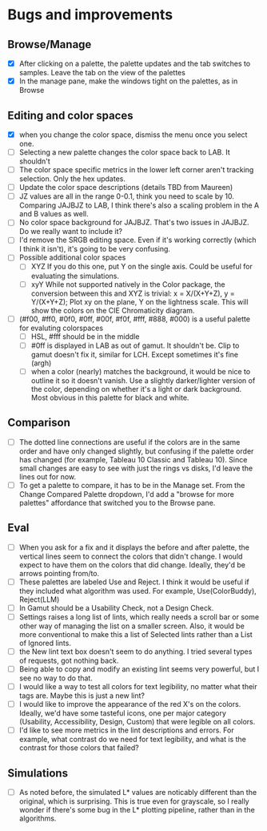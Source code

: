 # Bugs and improvements

## Browse/Manage

- [x] After clicking on a palette, the palette updates and the tab switches to samples. Leave the tab on the view of the palettes
- [x] In the manage pane, make the windows tight on the palettes, as in Browse

## Editing and color spaces

- [x] when you change the color space, dismiss the menu once you select one.
- [ ] Selecting a new palette changes the color space back to LAB. It shouldn't
- [ ] The color space specific metrics in the lower left corner aren't tracking selection. Only the hex updates.
- [ ] Update the color space descriptions (details TBD from Maureen)
- [ ] JZ values are all in the range 0-0.1, think you need to scale by 10. Comparing JAJBJZ to LAB, I think there's also a scaling problem in the A and B values as well.
- [ ] No color space background for JAJBJZ. That's two issues in JAJBJZ. Do we really want to include it?
- [ ] I'd remove the SRGB editing space. Even if it's working correctly (which I think it isn't), it's going to be very confusing.
- [ ] Possible additional color spaces
  - [ ] XYZ If you do this one, put Y on the single axis. Could be useful for evaluating the simulations.
  - [ ] xyY While not supported natively in the Color package, the conversion between this and XYZ is trivial: x = X/(X+Y+Z), y = Y/(X+Y+Z); Plot xy on the plane, Y on the lightness scale. This will show the colors on the CIE Chromaticity diagram.
- [ ] (#f00, #ff0, #0f0, #0ff, #00f, #f0f, #fff, #888, #000) is a useful palette for evaluting colorspaces
  - [ ] HSL, #fff should be in the middle
  - [ ] #0ff is displayed in LAB as out of gamut. It shouldn't be. Clip to gamut doesn't fix it, similar for LCH. Except sometimes it's fine (argh)
  - [ ] when a color (nearly) matches the background, it would be nice to outline it so it doesn't vanish. Use a slightly darker/lighter version of the color, depending on whether it's a light or dark background. Most obvious in this palette for black and white.

## Comparison

- [ ] The dotted line connections are useful if the colors are in the same order and have only changed slightly, but confusing if the palette order has changed (for example, Tableau 10 Classic and Tableau 10). Since small changes are easy to see with just the rings vs disks, I'd leave the lines out for now.
- [ ] To get a palette to compare, it has to be in the Manage set. From the Change Compared Palette dropdown, I'd add a "browse for more palettes" affordance that switched you to the Browse pane.

## Eval

- [ ] When you ask for a fix and it displays the before and after palette, the vertical lines seem to connect the colors that didn't change. I would expect to have them on the colors that did change. Ideally, they'd be arrows pointing from/to.
- [ ] These palettes are labeled Use and Reject. I think it would be useful if they included what algorithm was used. For example, Use(ColorBuddy), Reject(LLM)
- [ ] In Gamut should be a Usability Check, not a Design Check.
- [ ] Settings raises a long list of lints, which really needs a scroll bar or some other way of managing the list on a smaller screen. Also, it would be more conventional to make this a list of Selected lints rather than a List of Ignored lints.
- [ ] the New lint text box doesn't seem to do anything. I tried several types of requests, got nothing back.
- [ ] Being able to copy and modify an existing lint seems very powerful, but I see no way to do that.
- [ ] I would like a way to test all colors for text legibility, no matter what their tags are. Maybe this is just a new lint?
- [ ] I would like to improve the appearance of the red X's on the colors. Ideally, we'd have some tasteful icons, one per major category (Usability, Accessibility, Design, Custom) that were legible on all colors.
- [ ] I'd like to see more metrics in the lint descriptions and errors. For example, what contrast do we need for text legibility, and what is the contrast for those colors that failed?

## Simulations

- [ ] As noted before, the simulated L* values are noticably different than the original, which is surprising. This is true even for grayscale, so I really wonder if there's some bug in the L* plotting pipeline, rather than in the algorithms.
